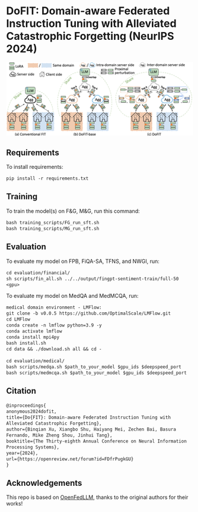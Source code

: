 # DoFIT: Domain-aware Federated Instruction Tuning with Alleviated Catastrophic Forgetting (NeurIPS 2024)

![image](https://github.com/1xbq1/DoFIT/blob/main/assets/framework.png)

## Requirements

To install requirements:

```setup
pip install -r requirements.txt
```

## Training

To train the model(s) on F&G, M&G, run this command:

```train
bash training_scripts/FG_run_sft.sh
bash training_scripts/MG_run_sft.sh
```

## Evaluation

To evaluate my model on FPB, FiQA-SA, TFNS, and NWGI, run:

```eval
cd evaluation/financial/
sh scripts/fin_all.sh ../../output/fingpt-sentiment-train/full-50 <gpu>
```
To evaluate my model on MedQA and MedMCQA, run:

```eval
medical domain environment - LMFlow:
git clone -b v0.0.5 https://github.com/OptimalScale/LMFlow.git
cd LMFlow
conda create -n lmflow python=3.9 -y
conda activate lmflow
conda install mpi4py
bash install.sh
cd data && ./download.sh all && cd -

cd evaluation/medical/
bash scripts/medqa.sh $path_to_your_model $gpu_ids $deepspeed_port
bash scripts/medmcqa.sh $path_to_your_model $gpu_ids $deepspeed_port
```
## Citation
```
@inproceedings{
anonymous2024dofit,
title={Do{FIT}: Domain-aware Federated Instruction Tuning with Alleviated Catastrophic Forgetting},
author={Binqian Xu, Xiangbo Shu, Haiyang Mei, Zechen Bai, Basura Fernando, Mike Zheng Shou, Jinhui Tang},
booktitle={The Thirty-eighth Annual Conference on Neural Information Processing Systems},
year={2024},
url={https://openreview.net/forum?id=FDfrPugkGU}
}
```

## Acknowledgements
This repo is based on [OpenFedLLM](https://github.com/rui-ye/OpenFedLLM), thanks to the original authors for their works!
